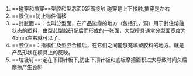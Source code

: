 1. ==碰穿和插穿==型腔和型芯面0距离接触,碰穿是上下接触,插穿是左右
2. ==限位==防止物件偏移
3. ==封胶面==：也叫分型面，在产品边缘的地方（包括孔，洞）用于封住熔融状态的塑料，由型芯型腔研配后而形成的一张面，大型模具通常分型面宽度为45mm左右就可以了。  
4. ==胶位==：指模仁及型腔合模后，在它们之间能够充填塑胶料的地方。就是产品形状在模具上的反映。
5. ==垃圾钉==:定在下顶针板下,防止下顶针板和底板摩擦面积过大导致时间久后摩擦产生歪斜